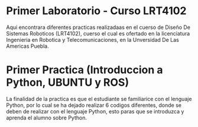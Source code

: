 # Primer Laboratorio - Curso LRT4102
Aqui encontrara diferentes practicas realizadaas en el cuerso de Diseño De Sistemas Roboticos (LRT4102), cuerso el cual es ofertado en la licenciatura Ingenieria en Robotica y Telecomunicaciones, en la Unversidad De Las Americas Puebla.
# Primer Practica (Introduccion a Python, UBUNTU y ROS)
La finalidad de la practica es que el estudiante se familiarice con el lenguaje Python, por lo cual se ha dejado realizar 6 codigos diferentes, donde se deben de realizar con el lenguaje Python, esto paras que se introduzca y aprenda el alumno sobre Python. 

